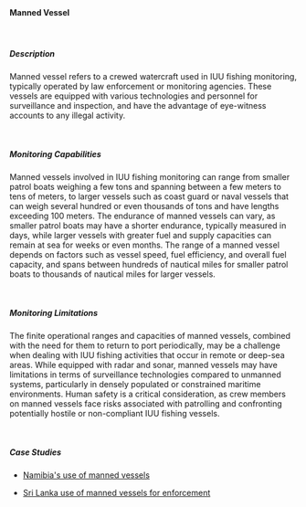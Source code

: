 <br>

#### **Manned Vessel**

<br>

##### **Description**

Manned vessel refers to a crewed watercraft used in IUU fishing monitoring, typically operated by law enforcement or monitoring agencies. These vessels are equipped with various technologies and personnel for surveillance and inspection, and have the advantage of eye-witness accounts to any illegal activity.

<br>

##### **Monitoring Capabilities**

Manned vessels involved in IUU fishing monitoring can range from smaller patrol boats weighing a few tons and spanning between a few meters to tens of meters, to larger vessels such as coast guard or naval vessels that can weigh several hundred or even thousands of tons and have lengths exceeding 100 meters. The endurance of manned vessels can vary, as smaller patrol boats may have a shorter endurance, typically measured in days, while larger vessels with greater fuel and supply capacities can remain at sea for weeks or even months. The range of a manned vessel depends on factors such as vessel speed, fuel efficiency, and overall fuel capacity, and spans between hundreds of nautical miles for smaller patrol boats to thousands of nautical miles for larger vessels. 


<br>

##### **Monitoring Limitations**

The finite operational ranges and capacities of manned vessels, combined with the need for them to return to port periodically, may be a challenge when dealing with IUU fishing activities that occur in remote or deep-sea areas. While equipped with radar and sonar, manned vessels may have limitations in terms of surveillance technologies compared to unmanned systems, particularly in densely populated or constrained maritime environments. Human safety is a critical consideration, as crew members on manned vessels face risks associated with patrolling and confronting potentially hostile or non-compliant IUU fishing vessels. 

<br>

##### **Case Studies**

- [Namibia's use of manned vessels](https://repository.unam.edu.na/items/31de8421-faf2-4e46-835b-434a54371fb4)

- [Sri Lanka use of manned vessels for enforcement](https://www.sciencedirect.com/science/article/pii/S0964569119304442)

<br>

